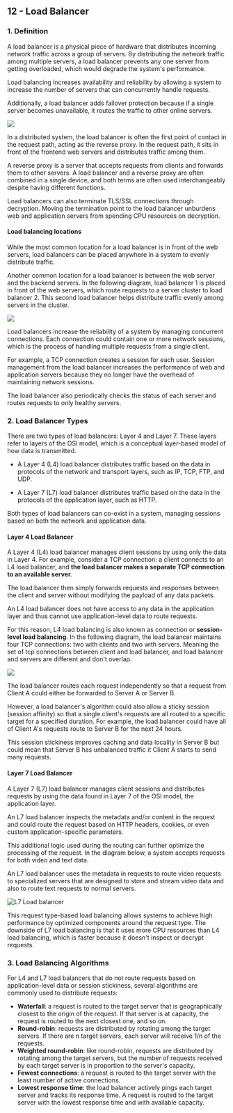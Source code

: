 ## 12 - Load Balancer

### 1. Definition
A load balancer is a physical piece of hardware that distributes incoming network traffic across
a group of servers. By distributing the network traffic among multiple servers, a load balancer
prevents any one server from getting overloaded, which would degrade the system's
performance.

Load balancing increases availability and reliability by allowing a system to
increase the number of servers that can concurrently handle requests.

Additionally, a load balancer adds failover protection because if a single server becomes unavailable,
it routes the traffic to other online servers.

![](imgs/0036.jpg)

In a distributed system, the load balancer is often the first point of contact in the request path,
acting as the reverse proxy. In the request path, it sits in front of the frontend web servers and
distributes traffic among them.

A reverse proxy is a server that accepts requests from clients and forwards them to other servers.
A load balancer and a reverse proxy are often combined in a single device, and both terms are
often used interchangeably despite having different functions.

Load balancers can also terminate TLS/SSL connections through decryption. Moving the termination point
to the load balancer unburdens web and application servers from spending CPU resources on
decryption.

#### Load balancing locations

While the most common location for a load balancer is in front of the web servers, load
balancers can be placed anywhere in a system to evenly distribute traffic.

Another common location for a load balancer is between the web server and the backend servers.
In the following diagram, load balancer 1 is placed in front of the web servers, which route requests
to a server cluster to load balancer 2. This second load balancer helps distribute traffic evenly among
servers in the cluster.

![](imgs/0037.jpg)

Load balancers increase the reliability of a system by managing concurrent connections. Each
connection could contain one or more network sessions, which is the process of handling
multiple requests from a single client. 

For example, a TCP connection creates a session for each user. Session management from the load 
balancer increases the performance of web and application servers because they no longer have 
the overhead of maintaining network sessions.

The load balancer also periodically checks the status of each server and routes requests to only
healthy servers.

### 2. Load Balancer Types

There are two types of load balancers: Layer 4 and Layer 7. These layers refer to layers of the
OSI model, which is a conceptual layer-based model of how data is transmitted. 

* A Layer 4 (L4) load balancer distributes traffic based on the data in protocols of the network and
  transport layers, such as IP, TCP, FTP, and UDP.

* A Layer 7 (L7) load balancer distributes traffic based on the data in the protocols of the 
  application layer, such as HTTP. 
  
Both types of load balancers can co-exist in a system, managing sessions based on both the 
network and application data.

#### Layer 4 Load Balancer

A Layer 4 (L4) load balancer manages client sessions by using only the data in Layer 4.
For example, consider a TCP connection: a client connects to an L4 load balancer, and
**the load balancer makes a separate TCP connection to an available server**. 

The load balancer then simply forwards requests and responses between the client and server
without modifying the payload of any data packets. 

An L4 load balancer does not have access to any data in the application layer and thus cannot 
use application-level data to route requests.

For this reason, L4 load balancing is also known as connection or **session-level load balancing**.
In the following diagram, the load balancer maintains four TCP connections: two with clients
and two with servers.  Meaning the set of tcp connections between client and load balancer, and load
balancer and servers are different and don't overlap.

![](imgs/0038.jpg)

The load balancer routes each request independently so that a request from Client A could
either be forwarded to Server A or Server B.

However, a load balancer's algorithm could also allow a sticky session (session affinity)
so that a single client's requests are all routed to a specific target for a specified duration.
For example, the load balancer could have all of Client A's requests route to Server B for
the next 24 hours.

This session stickiness improves caching and data locality in Server B but could mean that Server B
has unbalanced traffic it Client A starts to send many requests.

#### Layer 7 Load Balancer
A Layer 7 (L7) load balancer manages client sessions and distributes requests by using the data
found in Layer 7 of the OSI model, the application layer.

An L7 load balancer inspects the metadata and/or content in the request and could route
the request based on HTTP headers, cookies, or even custom application-specific parameters.

This additional logic used during the routing can further optimize the processing of the
request. In the diagram below, a system accepts requests for both video and text data.

An L7 load balancer uses the metadata in requests to route video requests to specialized
servers that are designed to store and stream video data and also to route text requests
to normal servers.

![L7 Load balancer](imgs/0038.jpg)

This request type-based load balancing allows systems to achieve high performance by
optimized components around the request type. The downside of L7 load balancing is that it
uses more CPU resources than L4 load balancing, which is faster because it doesn't inspect or
decrypt requests.

### 3. Load Balancing Algorithms

For L4 and L7 load balancers that do not route requests based on application-level data or
session stickiness, several algorithms are commonly used to distribute requests:

* **Waterfall**: a request is routed to the target server that is geographically closest to the
  origin of the request. If that server is at capacity, the request is routed to the next
  closest one, and so on.
* **Round-robin**: requests are distributed by rotating among the target servers. If there
  are n target servers, each server will receive 1/n of the requests.
* **Weighted round-robin**: like round-robin, requests are distributed by rotating among
  the target servers, but the number of requests received by each target server is in
  proportion to the server's capacity.
* **Fewest connections**: a request is routed to the target server with the least number of
  active connections.
* **Lowest response time**: the load balancer actively pings each target server and tracks
  its response time. A request is routed to the target server with the lowest response time
  and with available capacity.

